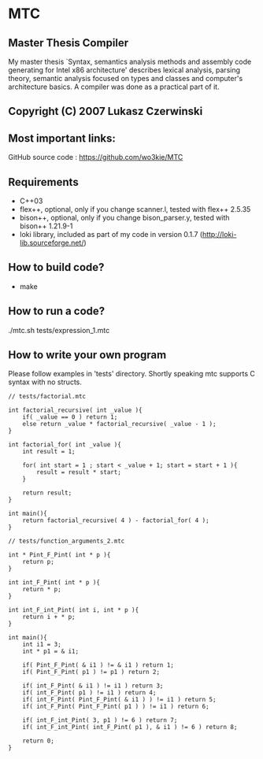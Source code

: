 # MTC

## Master Thesis Compiler
My master thesis `Syntax, semantics analysis methods and assembly code generating for Intel x86 architecture' describes lexical analysis, parsing theory, semantic analysis focused on types and classes and computer's architecture basics. A compiler was done as a practical part of it.


## Copyright (C) 2007 Lukasz Czerwinski


## Most important links:
GitHub source code  : https://github.com/wo3kie/MTC

  
## Requirements
* C++03
* flex++, optional, only if you change scanner.l, tested with flex++ 2.5.35
* bison++, optional, only if you change bison_parser.y, tested with bison++ 1.21.9-1
* loki library, included as part of my code in version 0.1.7 (http://loki-lib.sourceforge.net/)
  
  
## How to build code?
* make


## How to run a code?
./mtc.sh tests/expression_1.mtc


## How to write your own program
Please follow examples in 'tests' directory. Shortly speaking mtc supports C syntax with no structs.

```
// tests/factorial.mtc

int factorial_recursive( int _value ){
    if( _value == 0 ) return 1;
    else return _value * factorial_recursive( _value - 1 );
}

int factorial_for( int _value ){
    int result = 1;

    for( int start = 1 ; start < _value + 1; start = start + 1 ){
        result = result * start;
    }

    return result;
}

int main(){
    return factorial_recursive( 4 ) - factorial_for( 4 );
}
```

```
// tests/function_arguments_2.mtc

int * Pint_F_Pint( int * p ){
    return p;
}

int int_F_Pint( int * p ){
    return * p;
}

int int_F_int_Pint( int i, int * p ){
    return i + * p;
}

int main(){
    int i1 = 3;
    int * p1 = & i1;

    if( Pint_F_Pint( & i1 ) != & i1 ) return 1;
    if( Pint_F_Pint( p1 ) != p1 ) return 2;

    if( int_F_Pint( & i1 ) != i1 ) return 3;
    if( int_F_Pint( p1 ) != i1 ) return 4;
    if( int_F_Pint( Pint_F_Pint( & i1 ) ) != i1 ) return 5;
    if( int_F_Pint( Pint_F_Pint( p1 ) ) != i1 ) return 6;

    if( int_F_int_Pint( 3, p1 ) != 6 ) return 7;
    if( int_F_int_Pint( int_F_Pint( p1 ), & i1 ) != 6 ) return 8;

    return 0;
}
```

